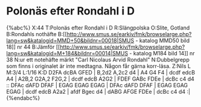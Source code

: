 # Polonäs efter Rondahl i D

{%abc%}
X:44
T:Polonäs efter Rondahl i D
R:Slängpolska
O:Slite, Gotland
B:Rondahls nothäfte
B:[[http://www.smus.se/earkiv/fmk/browselarge.php?lang=sw&katalogid=MMD+50&bildnr=00018|SMUS - katalog MMD50 bild 18]] nr 44
B:Jämför [[http://www.smus.se/earkiv/fmk/browselarge.php?lang=sw&katalogid=M+184&bildnr=00014|SMUS - katalog M184 bild 14]] nr 38
N:ur ett notehäfte märkt "Carl Nicolaus Arvid Rondahl"
N:Dubbelgrepp som finns i originalet är inte medtagna. Någon får gärna korr-läsa.
Z:Nils L
M:3/4
L:1/16
K:D
D2FA dcBA GFED | B,2d2 A,2c2 d4 | A4 G4 F4 | dcdf edcB A4 |
A2B,2 G2A,2 F2G,2 | dcdf edcB A2G2 | FDEF GABc FDEe | dcBc c4 d4 ::
DFAc dAFD DFAF | EGAG EGAG EGAG | DFAc dAFD DFAF | EGAG EGAG EGAG |
dcdf edcB A2a2 | afdf Bgec d4 | dABG AFGE FDEe | dcBc c4 d4 :|
{%endabc%}
